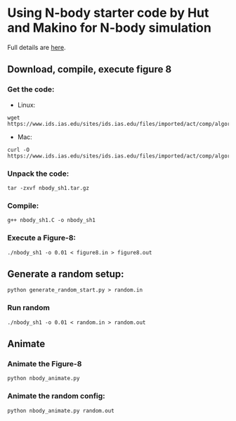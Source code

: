 # Using N-body starter code by Hut and Makino for N-body simulation

Full details are [here](https://www.ids.ias.edu/~piet/act/comp/algorithms/starter).

## Download, compile, execute figure 8

### Get the code:

- Linux:
```
wget https://www.ids.ias.edu/sites/ids.ias.edu/files/imported/act/comp/algorithms/starter/nbody_sh1.tar.gz
```
- Mac:
```
curl -O https://www.ids.ias.edu/sites/ids.ias.edu/files/imported/act/comp/algorithms/starter/nbody_sh1.tar.gz
```

### Unpack the code:
```
tar -zxvf nbody_sh1.tar.gz
```

### Compile:
```
g++ nbody_sh1.C -o nbody_sh1
```

### Execute a Figure-8:
```
./nbody_sh1 -o 0.01 < figure8.in > figure8.out
```

## Generate a random setup:
```
python generate_random_start.py > random.in
```

### Run random
```
./nbody_sh1 -o 0.01 < random.in > random.out
```

## Animate 

### Animate the Figure-8
```
python nbody_animate.py
```

### Animate the random config:
```
python nbody_animate.py random.out
```
